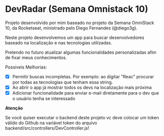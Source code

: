 # DevRadar (Semana Omnistack 10)
Projeto desenvolvido por mim baseado no projeto da Semana OmniStack 10, da Rocketseat, ministrado pelo Diego Fernandes (@diego3g). 

Neste projeto desenvolvemos um app para buscar desenvolvedores baseado na localização e nas tecnologias utilizadas.

Pretendo no futuro atualizar algumas funcionalidades personalizadas afim de fixar meus conhecimentos.

Possíveis Melhorias:


- [X] Permitir buscas incompletas. Por exemplo: ao digitar "Reac" procurar por todas as tecnologias que tenham essa string.
- [X] Ao abrir o app já mostrar todos os devs na localização mais próxima
- [X] Adicionar funcionalidade para enviar e-mail diretamente para o dev que o usuário tenha se interessado

**Atenção**

Se você quiser executar o backend deste projeto vc deve colocar um token válido do Github na variável token do arquivo backend/src/controllers/DevController.js!
